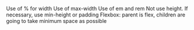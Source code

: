 
Use of % for width
Use of max-width
Use of em and rem
Not use height. If necessary, use min-height or padding
Flexbox: parent is flex, children are going to take minimum space as possible

